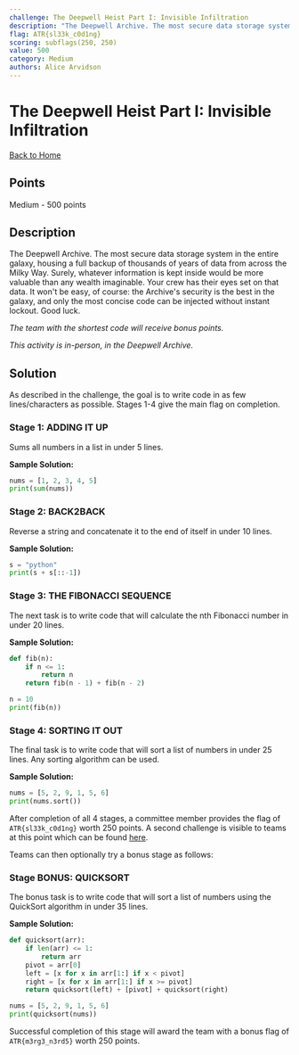 ```yaml
---
challenge: The Deepwell Heist Part I: Invisible Infiltration
description: "The Deepwell Archive. The most secure data storage system in the entire galaxy, housing a full backup of thousands of years of data from across the Milky Way. Surely, whatever information is kept inside would be more valuable than any wealth imaginable. Your crew has their eyes set on that data. It won't be easy, of course: the Archive's security is the best in the galaxy, and only the most concise code can be injected without instant lockout. Good luck.\n\n*The team with the shortest code will receive bonus points.*\n\n*This activity is in-person, in the Deepwell Archive.*"
flag: ATR{sl33k_c0d1ng}
scoring: subflags(250, 250)
value: 500
category: Medium
authors: Alice Arvidson
---
```


# The Deepwell Heist Part I: Invisible Infiltration

[Back to Home](../../README.md)

## Points

Medium - 500 points

## Description

The Deepwell Archive. The most secure data storage system in the entire galaxy, housing a full backup of thousands of years of data from across the Milky Way. Surely, whatever information is kept inside would be more valuable than any wealth imaginable. Your crew has their eyes set on that data. It won't be easy, of course: the Archive's security is the best in the galaxy, and only the most concise code can be injected without instant lockout. Good luck.

*The team with the shortest code will receive bonus points.*

*This activity is in-person, in the Deepwell Archive.*

## Solution

As described in the challenge, the goal is to write code in as few lines/characters as possible. Stages 1-4 give the main flag on completion.

### Stage 1: ADDING IT UP
Sums all numbers in a list in under 5 lines.

**Sample Solution:**
```python
nums = [1, 2, 3, 4, 5]
print(sum(nums))
```
### Stage 2: BACK2BACK
Reverse a string and concatenate it to the end of itself in under 10 lines.

**Sample Solution:**
```python
s = "python"
print(s + s[::-1])
```

### Stage 3: THE FIBONACCI SEQUENCE
The next task is to write code that will calculate the nth Fibonacci number in under 20 lines.

**Sample Solution:**
```python
def fib(n):
    if n <= 1:
        return n
    return fib(n - 1) + fib(n - 2)

n = 10
print(fib(n))
```

### Stage 4: SORTING IT OUT
The final task is to write code that will sort a list of numbers in under 25 lines. Any sorting algorithm can be used.

**Sample Solution:**
```python
nums = [5, 2, 9, 1, 5, 6]
print(nums.sort())
```

After completion of all 4 stages, a committee member provides the flag of `ATR{sl33k_c0d1ng}` worth 250 points. A second challenge is visible to teams at this point which can be found [here](../../hard/the_deepwell_heist_part_ii_expedited_exfiltration/README.md).

Teams can then optionally try a bonus stage as follows:

### Stage BONUS: QUICKSORT

The bonus task is to write code that will sort a list of numbers using the QuickSort algorithm in under 35 lines.

**Sample Solution:**
```python
def quicksort(arr):
    if len(arr) <= 1:
        return arr
    pivot = arr[0]
    left = [x for x in arr[1:] if x < pivot]
    right = [x for x in arr[1:] if x >= pivot]
    return quicksort(left) + [pivot] + quicksort(right)

nums = [5, 2, 9, 1, 5, 6]
print(quicksort(nums))
```

Successful completion of this stage will award the team with a bonus flag of `ATR{m3rg3_n3rd5}` worth 250 points.
